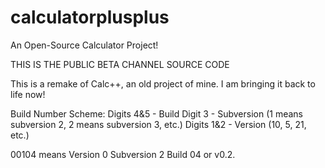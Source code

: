 # calculatorplusplus
An Open-Source Calculator Project!

THIS IS THE PUBLIC BETA CHANNEL SOURCE CODE

This is a remake of Calc++, an old project of mine.
I am bringing it back to life now!

Build Number Scheme:
Digits 4&5 - Build
Digit 3 - Subversion (1 means subversion 2, 2 means subversion 3, etc.)
Digits 1&2 - Version (10, 5, 21, etc.)

00104 means Version 0 Subversion 2 Build 04 or v0.2.
